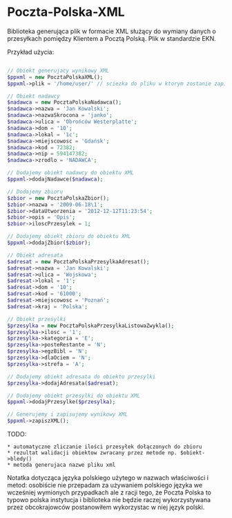 Poczta-Polska-XML
=================

Biblioteka generująca plik w formacie XML służący do wymiany danych o przesyłkach pomiędzy Klientem a Pocztą Polską. Plik w standardzie EKN.

Przykład użycia:

```php

// Obiekt generujacy wynikowy XML
$ppxml = new PocztaPolskaXML();
$ppxml->plik = '/home/user/' // sciezka do pliku w ktorym zostanie zapisany xml

// Obiekt nadawcy
$nadawca = new PocztaPolskaNadawca();
$nadawca->nazwa = 'Jan Kowalski';
$nadawca->nazwaSkrocona = 'janko';
$nadawca->ulica = 'Obrońców Westerplatte';
$nadawca->dom = '10';
$nadawca->lokal = '1c';
$nadawca->miejscowosc = 'Gdańsk';
$nadawca->kod = 72382;
$nadawca->nip = 594147382;
$nadawca->zrodlo = 'NADAWCA';

// Dodajemy obiekt nadawcy do obiektu XML
$ppxml->dodajNadawce($nadawca);        

// Dodajemy zbioru
$zbior = new PocztaPolskaZbior();
$zbior->nazwa = '2009-06-18\1';
$zbior->dataUtworzenia = '2012-12-12T11:23:54';
$zbior->opis = 'Opis';
$zbior->iloscPrzesylek = 1;

// Dodajemy obiekt zbioru do obiektu XML
$ppxml->dodajZbior($zbior);        

// Obiekt adresata
$adresat = new PocztaPolskaPrzesylkaAdresat();
$adresat->nazwa = 'Jan Kowalski';
$adresat->ulica = 'Wojskowa';
$adresat->lokal = '1';
$adresat->dom = '10';
$adresat->kod = '61000';
$adresat->miejscowosc = 'Poznań';
$adresat->kraj = 'Polska';

// Obiekt przesylki
$przesylka = new PocztaPolskaPrzesylkaListowaZwykla();
$przesylka->ilosc = '1';
$przesylka->kategoria = 'E';
$przesylka->posteRestante = 'N';
$przesylka->egzBibl = 'N';
$przesylka->dlaOciem = 'N';
$przesylka->strefa = 'A';        

// Dodajemy obiekt adresata do obiektu przesylki
$przesylka->dodajAdresata($adresat);

// Dodajemy obiekt przesylki do obiektu XML
$ppxml->dodajPrzesylke($przesylka);

// Generujemy i zapisujemy wynikowy XML
$ppxml->zapiszXML();

```

TODO:

    * automatyczne zliczanie ilości przesyłek dołączonych do zbioru
    * rezultat walidacji obiektow zwracany przez metode np. $obiekt->bledy()
    * metoda generujaca nazwe pliku xml

Notatka dotycząca języka polskiego użytego w nazwach właściwości i metod: osobiście nie przepadam za używaniem polskiego języka we wcześniej wymionych przypadkach ale z racji tego, że Poczta Polska to typowo polska instytucja i biblioteka nie będzie raczej wykorzystywana przez obcokrajowców postanowiłem wykorzystac w niej język polski.